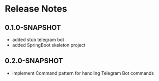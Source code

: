 # Release Notes

## 0.1.0-SNAPSHOT
*   added stub telegram bot
*	added SpringBoot skeleton project

## 0.2.0-SNAPSHOT
*   implement Command pattern for handling Telegram Bot commands